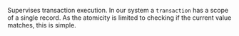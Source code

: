 Supervises transaction execution. In our system a `transaction` has a scope of a single record.
As the atomicity is limited to checking if the current value matches, this is simple.